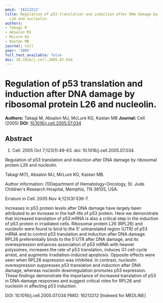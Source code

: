```yaml
---
pmid: '16213212'
title: Regulation of p53 translation and induction after DNA damage by ribosomal protein
  L26 and nucleolin.
authors:
- Takagi M
- Absalon MJ
- McLure KG
- Kastan MB
journal: Cell
year: '2005'
full_text_available: false
doi: 10.1016/j.cell.2005.07.034
---
```


# Regulation of p53 translation and induction after DNA damage by ribosomal protein L26 and nucleolin.
**Authors:** Takagi M, Absalon MJ, McLure KG, Kastan MB
**Journal:** Cell (2005)
**DOI:** [10.1016/j.cell.2005.07.034](https://doi.org/10.1016/j.cell.2005.07.034)

## Abstract

1. Cell. 2005 Oct 7;123(1):49-63. doi: 10.1016/j.cell.2005.07.034.

Regulation of p53 translation and induction after DNA damage by ribosomal 
protein L26 and nucleolin.

Takagi M(1), Absalon MJ, McLure KG, Kastan MB.

Author information:
(1)Department of Hematology-Oncology, St. Jude Children's Research Hospital, 
Memphis, TN 38105, USA.

Erratum in
    Cell. 2005 Nov 4;123(3):536-7.

Increases in p53 protein levels after DNA damage have largely been attributed to 
an increase in the half-life of p53 protein. Here we demonstrate that increased 
translation of p53 mRNA is also a critical step in the induction of p53 protein 
in irradiated cells. Ribosomal protein L26 (RPL26) and nucleolin were found to 
bind to the 5' untranslated region (UTR) of p53 mRNA and to control p53 
translation and induction after DNA damage. RPL26 preferentially binds to the 
5'UTR after DNA damage, and its overexpression enhances association of p53 mRNA 
with heavier polysomes, increases the rate of p53 translation, induces G1 
cell-cycle arrest, and augments irradiation-induced apoptosis. Opposite effects 
were seen when RPL26 expression was inhibited. In contrast, nucleolin 
overexpression suppresses p53 translation and induction after DNA damage, 
whereas nucleolin downregulation promotes p53 expression. These findings 
demonstrate the importance of increased translation of p53 in DNA-damage 
responses and suggest critical roles for RPL26 and nucleolin in affecting p53 
induction.

DOI: 10.1016/j.cell.2005.07.034
PMID: 16213212 [Indexed for MEDLINE]
